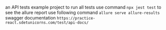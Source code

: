 an API tests example project
to run all tests use command `npx jest test`
to see the allure report use following command `allure serve allure-results`
swagger documentation `https://practice-react.sdetunicorns.com/test/api-docs/`